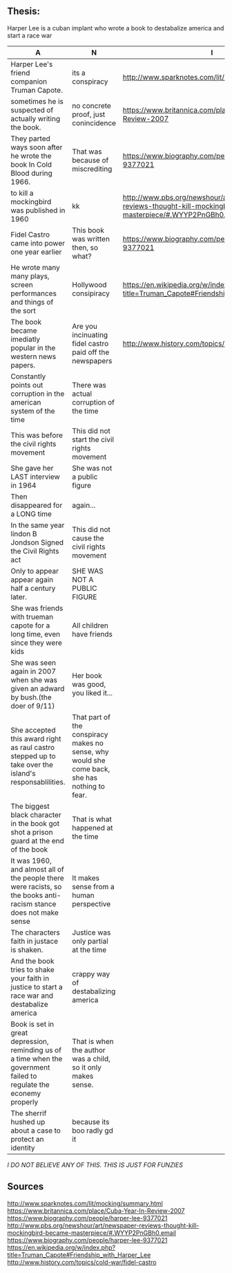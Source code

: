 ## Thesis:

Harper Lee is a cuban implant who wrote a book to destabalize america and start a race war

|       A       |       N      |      I      |
|---------------|--------------|-------------|
| Harper Lee's friend companion Truman Capote. | its a conspiracy| http://www.sparknotes.com/lit/mocking/summary.html |
| sometimes he is suspected of actually writing the book. | no concrete proof, just conincidence | https://www.britannica.com/place/Cuba-Year-In-Review-2007 |
| They parted ways soon after he wrote the book In Cold Blood during 1966. | That was because of miscrediting | https://www.biography.com/people/harper-lee-9377021 |
| to kill a mockingbird was published in 1960 | kk | http://www.pbs.org/newshour/art/newspaper-reviews-thought-kill-mockingbird-became-masterpiece/#.WYYP2PnGBh0.email |
| Fidel Castro came into power one year earlier | This book was written then, so what? | https://www.biography.com/people/harper-lee-9377021 |
| He wrote many many plays, screen performances and things of the sort | Hollywood consipiracy | https://en.wikipedia.org/w/index.php?title=Truman_Capote#Friendship_with_Harper_Lee |
| The book became imediatly popular in the western news papers. | Are you incinuating fidel castro paid off the newspapers | http://www.history.com/topics/cold-war/fidel-castro |
| Constantly points out corruption in the american system of the time | There was actual corruption of the time | |
| This was before the civil rights movement | This did not start the civil rights movement | |
| She gave her LAST interview in 1964 | She was not a public figure | |
| Then disappeared for a LONG time | again... | |
| In the same year lindon B Jondson Signed the Civil Rights act | This did not cause the civil rights movement | |
| Only to appear appear again half a century later. | SHE WAS NOT A PUBLIC FIGURE | |
| She was friends with trueman capote for a long time, even since they were kids | All children have friends | |
| She was seen again in 2007 when she was given an adward by bush.(the doer of 9/11) | Her book was good, you liked it... | |
| She accepted this award right as raul castro stepped up to take over the island's responsablilities. | That part of the conspiracy makes no sense, why would she come back, she has nothing to fear. | |
| The biggest black character in the book got shot a prison guard at the end of the book | That is what happened at the time | |
| It was 1960, and almost all of the people there were racists, so the books anti-racism stance does not make sense | It makes sense from a human perspective | |
| The characters faith in justace is shaken. | Justice was only partial at the time | |
| And the book tries to shake your faith in justice to start a race war and destabalize america | crappy way of destabalizing america | |
| Book is set in great depression, reminding us of a time when the government failed to regulate the econemy properly | That is when the author was a child, so it only makes sense. | |
| The sherrif hushed up about a case to protect an identity | because its boo radly gd it | |


*I DO NOT BELIEVE ANY OF THIS.*
*THIS IS JUST FOR FUNZIES*
 
## Sources

http://www.sparknotes.com/lit/mocking/summary.html
https://www.britannica.com/place/Cuba-Year-In-Review-2007
https://www.biography.com/people/harper-lee-9377021
http://www.pbs.org/newshour/art/newspaper-reviews-thought-kill-mockingbird-became-masterpiece/#.WYYP2PnGBh0.email
https://www.biography.com/people/harper-lee-9377021
https://en.wikipedia.org/w/index.php?title=Truman_Capote#Friendship_with_Harper_Lee
http://www.history.com/topics/cold-war/fidel-castro

